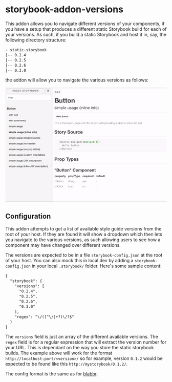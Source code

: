 # storybook-addon-versions

This addon allows you to navigate different versions of your components, if you have a setup that produces a different static Storybook build for each of your versions. As such, if you build a static Storybook and host it in, say, the following directory structure:
```
- static-storybook
|-- 0.2.4
|-- 0.2.5
|-- 0.2.6
|-- 0.3.0
```

the addon will allow you to navigate the various versions as follows:

![Versions demo](./docs/versions-demo.gif)

## Configuration

This addon attempts to get a list of available style guide versions from the root of your host. If they are found it will show a dropdown which then lets you navigate to the various versions, as such allowing users to see how a component may have changed over different versions.

The versions are expected to be in a file `storybook-config.json` at the root of your host. You can also mock this in local dev by adding a `storybook-config.json` in your local `.storybook/` folder. Here's some sample content:

```
{
  "storybook": {
    "versions": [
      "0.2.4",
      "0.2.5",
      "0.2.6",
      "0.3.0"
    ],
    "regex": "\/([^\/]+?)\/?$"
  }
}
```

The `versions` field is just an array of the different available versions. The `regex` field is for a regular expression that will extract the version number for your URL. This is dependant on the way you store the static storybook builds. The example above will work for the format `http://localhost:port/<version>/` so for example, version `0.1.2` would be expected to be found like this `http://mystorybook/0.1.2/`.

The config format is the same as for [blabbr](https://github.com/buildit/storybook-addon-blabbr).

